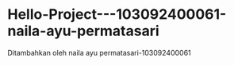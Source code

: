 # Hello-Project---103092400061-naila-ayu-permatasari
Ditambahkan oleh naila ayu permatasari-103092400061